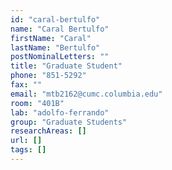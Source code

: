```yaml
---
id: "caral-bertulfo"
name: "Caral Bertulfo"
firstName: "Caral"
lastName: "Bertulfo"
postNominalLetters: ""
title: "Graduate Student"
phone: "851-5292"
fax: ""
email: "mtb2162@cumc.columbia.edu"
room: "401B"
lab: "adolfo-ferrando"
group: "Graduate Students"
researchAreas: []
url: []
tags: []
---
```


